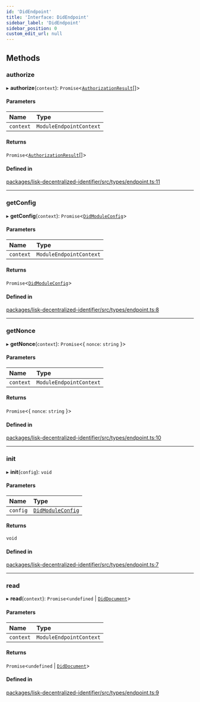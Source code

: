 ```yaml
---
id: 'DidEndpoint'
title: 'Interface: DidEndpoint'
sidebar_label: 'DidEndpoint'
sidebar_position: 0
custom_edit_url: null
---
```


## Methods

### authorize

▸ **authorize**(`context`): `Promise`<[`AuthorizationResult`](../modules.md#authorizationresult)[]\>

#### Parameters

| Name      | Type                    |
| :-------- | :---------------------- |
| `context` | `ModuleEndpointContext` |

#### Returns

`Promise`<[`AuthorizationResult`](../modules.md#authorizationresult)[]\>

#### Defined in

[packages/lisk-decentralized-identifier/src/types/endpoint.ts:11](https://github.com/aldhosutra/lisk-did/blob/2b84b93/packages/lisk-decentralized-identifier/src/types/endpoint.ts#L11)

---

### getConfig

▸ **getConfig**(`context`): `Promise`<[`DidModuleConfig`](DidModuleConfig.md)\>

#### Parameters

| Name      | Type                    |
| :-------- | :---------------------- |
| `context` | `ModuleEndpointContext` |

#### Returns

`Promise`<[`DidModuleConfig`](DidModuleConfig.md)\>

#### Defined in

[packages/lisk-decentralized-identifier/src/types/endpoint.ts:8](https://github.com/aldhosutra/lisk-did/blob/2b84b93/packages/lisk-decentralized-identifier/src/types/endpoint.ts#L8)

---

### getNonce

▸ **getNonce**(`context`): `Promise`<{ `nonce`: `string` }\>

#### Parameters

| Name      | Type                    |
| :-------- | :---------------------- |
| `context` | `ModuleEndpointContext` |

#### Returns

`Promise`<{ `nonce`: `string` }\>

#### Defined in

[packages/lisk-decentralized-identifier/src/types/endpoint.ts:10](https://github.com/aldhosutra/lisk-did/blob/2b84b93/packages/lisk-decentralized-identifier/src/types/endpoint.ts#L10)

---

### init

▸ **init**(`config`): `void`

#### Parameters

| Name     | Type                                    |
| :------- | :-------------------------------------- |
| `config` | [`DidModuleConfig`](DidModuleConfig.md) |

#### Returns

`void`

#### Defined in

[packages/lisk-decentralized-identifier/src/types/endpoint.ts:7](https://github.com/aldhosutra/lisk-did/blob/2b84b93/packages/lisk-decentralized-identifier/src/types/endpoint.ts#L7)

---

### read

▸ **read**(`context`): `Promise`<`undefined` \| [`DidDocument`](DidDocument.md)\>

#### Parameters

| Name      | Type                    |
| :-------- | :---------------------- |
| `context` | `ModuleEndpointContext` |

#### Returns

`Promise`<`undefined` \| [`DidDocument`](DidDocument.md)\>

#### Defined in

[packages/lisk-decentralized-identifier/src/types/endpoint.ts:9](https://github.com/aldhosutra/lisk-did/blob/2b84b93/packages/lisk-decentralized-identifier/src/types/endpoint.ts#L9)
